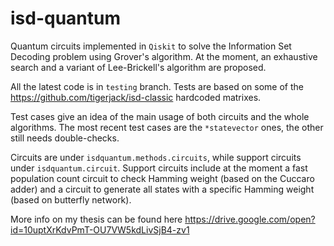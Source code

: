 # isd-quantum

Quantum circuits implemented in `Qiskit` to solve the Information Set Decoding problem using Grover's algorithm.
At the moment, an exhaustive search and a variant of Lee-Brickell's algorithm are proposed.

All the latest code is in `testing` branch. Tests are based on some of the https://github.com/tigerjack/isd-classic hardcoded matrixes. 

Test cases give an idea of the main usage of both circuits and the whole algorithms. The most recent test cases are the `*statevector` ones, the other still needs double-checks.

Circuits are under `isdquantum.methods.circuits`, while support circuits under `isdquantum.circuit`. Support circuits include at the moment a fast population count circuit to check Hamming weight (based on the Cuccaro adder) and a circuit to generate all states with a specific Hamming weight (based on butterfly network).

More info on my thesis can be found here https://drive.google.com/open?id=10uptXrKdvPmT-OU7VW5kdLivSjB4-zv1
